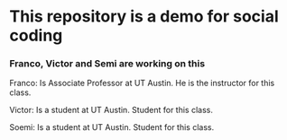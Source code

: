 # This repository is a demo for social coding

### Franco, Victor and Semi are working on this

Franco: Is Associate Professor at UT Austin. He is the instructor for this class.

Victor: Is a student at UT Austin. Student for this class.

Soemi: Is a student at UT Austin. Student for this class.
